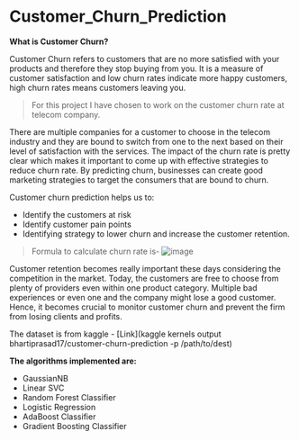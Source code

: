 # Customer_Churn_Prediction

**What is Customer Churn?**

Customer Churn refers to customers that are no more satisfied with your products and therefore they stop buying from you. 
It is a measure of customer satisfaction and low churn rates indicate more happy customers, high churn rates means customers leaving you. 

> For this project I have chosen to work on the customer churn rate at telecom company. 


There are multiple companies for a customer to choose in the telecom industry and they are bound to switch from one to the next based on their level of satisfaction with the services.
The impact of the churn rate is pretty clear which makes it important to come up with effective strategies to reduce churn rate. By predicting churn, businesses can create good marketing strategies to target the consumers that are bound to churn.

Customer churn prediction helps us to:
- Identify the customers at risk
- Identify customer pain points
- Identifying strategy to lower churn and increase the customer retention.

>Formula to calculate churn rate is-
![image](https://user-images.githubusercontent.com/99156893/201461487-8fbc0e45-09ab-4f19-9f46-1d71085b532b.png)

Customer retention becomes really important these days considering the competition in the market. Today, the customers are free to choose from plenty of providers even within one product category. 
Multiple bad experiences or even one and the company might lose a good customer. 
Hence, it becomes crucial to monitor customer churn and prevent the firm from losing clients and profits.

The dataset is from kaggle - [Link](kaggle kernels output bhartiprasad17/customer-churn-prediction -p /path/to/dest)

**The algorithms implemented are:**
* GaussianNB
* Linear SVC
* Random Forest Classifier
* Logistic Regression
* AdaBoost Classifier
* Gradient Boosting Classifier
